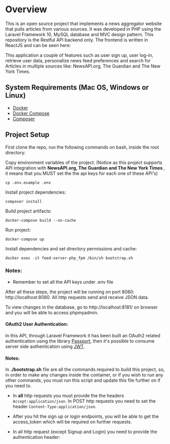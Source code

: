 # Overview

This is an open source project that implements a news
aggregator website that pulls articles from various sources. It was developed in PHP using the Laravel Framework 10, MySQL database and MVC design pattern. This repository is the Restful API backend only. The frontend is written in ReactJS and can be seen here:

This application a couple of features such as user sign up, user log-in, retrieve user data, personalize news feed preferences and search for Articles in multiple sources like: NewsAPI.org, The Guardian and The New York Times.

## System Requirements (Mac OS, Windows or Linux)
* [Docker](https://www.docker.com/get-started)
* [Docker Compose](https://docs.docker.com/compose/install)
* [Composer](https://getcomposer.org/doc/00-intro.md#installation-linux-unix-macos)

## Project Setup

First clone the repo, run the following commands on bash, inside the root directory:

Copy environment variables of the project: (Notice as this project supports API integration with <b>NewsAPI.org, The Guardian and The New York Times </b>, it means that you MUST set the the api keys for each one of these API's)
```
cp .env.example .env
```

Install project dependencies:
```
composer install
```

Build project artifacts:
```
docker-compose build --no-cache
```

Run project:
```
docker-compose up
```

Install dependencies and set directory permissions and cache:
```
docker exec -it feed-server-php_fpm /bin/sh bootstrap.sh
```

### Notes: 
- Remember to set all the API keys under .env file

After all these steps, the project will be running on port 8080: http://localhost:8080. All http requests send and receive JSON data.


To view changes in the database, go to http://localhost:8181/ on browser and you will be able to access phpmyadmin.

#### OAuth2 User Authentication:

In this API, through Laravel Framework it has been built an OAuth2 related authentication using the library [Passport](https://laravel.com/docs/10.x/passport), then it's possible to consume server side authentication using [JWT](https://jwt.io).

#### Notes:

In **./bootstrap.sh** file are all the commands required to build this project, so, in order to make any changes inside the container, or if you wish to run any other commands, you must run this script and update this file further on if you need to.

- In **all** http requests you must provide the the headers `Accept:application/json`. In POST http requests you need to set the header `Content-Type:application/json`.

- After you hit the sign up or login endpoints, you will be able to get the access_token which will be required on further requests.

- In all http request (except Signup and Login) you need to provide the authentication header: